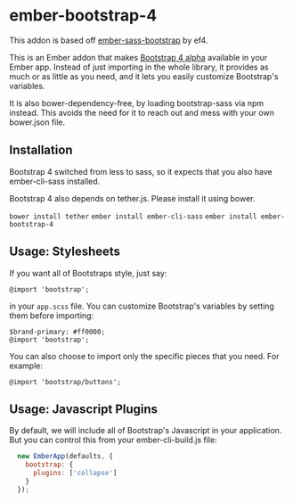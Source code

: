 # ember-bootstrap-4
This addon is based off [ember-sass-bootstrap](https://github.com/ef4/ember-sass-bootstrap) by ef4.

This is an Ember addon that makes
[Bootstrap 4 alpha](https://github.com/twbs/bootstrap) available in
your Ember app. Instead of just importing in the whole library, it
provides as much or as little as you need, and it lets you easily
customize Bootstrap's variables.

It is also bower-dependency-free, by loading bootstrap-sass via npm instead. This avoids the need for it to reach out and mess with your own bower.json file.

## Installation

Bootstrap 4 switched from less to sass, so it
expects that you also have ember-cli-sass installed.

Bootstrap 4 also depends on tether.js. Please install it using bower.

`bower install tether`
`ember install ember-cli-sass`
`ember install ember-bootstrap-4`

## Usage: Stylesheets

If you want all of Bootstraps style, just say:

    @import 'bootstrap';

in your `app.scss` file. You can customize Bootstrap's variables by
setting them before importing:

    $brand-primary: #ff0000;
    @import 'bootstrap';

You can also choose to import only the specific pieces that you need. For example:

    @import 'bootstrap/buttons';

## Usage: Javascript Plugins

By default, we will include all of Bootstrap's Javascript in your
application. But you can control this from your ember-cli-build.js file:

```js
  new EmberApp(defaults, {
    bootstrap: {
      plugins: ['collapse']
    }
  });

```
